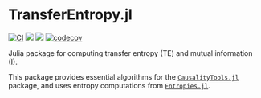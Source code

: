 # TransferEntropy.jl

[![CI](https://github.com/juliadynamics/TransferEntropy.jl/workflows/CI/badge.svg)](https://github.com/JuliaDynamics/TransferEntropy.jl/actions)
[![](https://img.shields.io/badge/docs-latest_tagged-blue.svg)](https://juliadynamics.github.io/TransferEntropy.jl/stable/)
[![](https://img.shields.io/badge/docs-dev_(master)-blue.svg)](https://juliadynamics.github.io/TransferEntropy.jl/dev/)
[![codecov](https://codecov.io/gh/JuliaDynamics/TransferEntropy.jl/branch/master/graph/badge.svg?token=6XlPGg5nRG)](https://codecov.io/gh/JuliaDynamics/TransferEntropy.jl)

Julia package for computing transfer entropy (TE) and mutual information (I).

This package provides essential algorithms for the [`CausalityTools.jl`](https://github.com/juliadynamics/CausalityTools.jl) package, and uses entropy computations from [`Entropies.jl`](https://github.com/juliadynamics/Entropies.jl).
